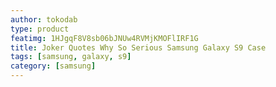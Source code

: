 ```yaml
---
author: tokodab
type: product
featimg: 1HJgqF8V8sb06bJNUw4RVMjKMOFlIRF1G
title: Joker Quotes Why So Serious Samsung Galaxy S9 Case
tags: [samsung, galaxy, s9]
category: [samsung]
---
```

